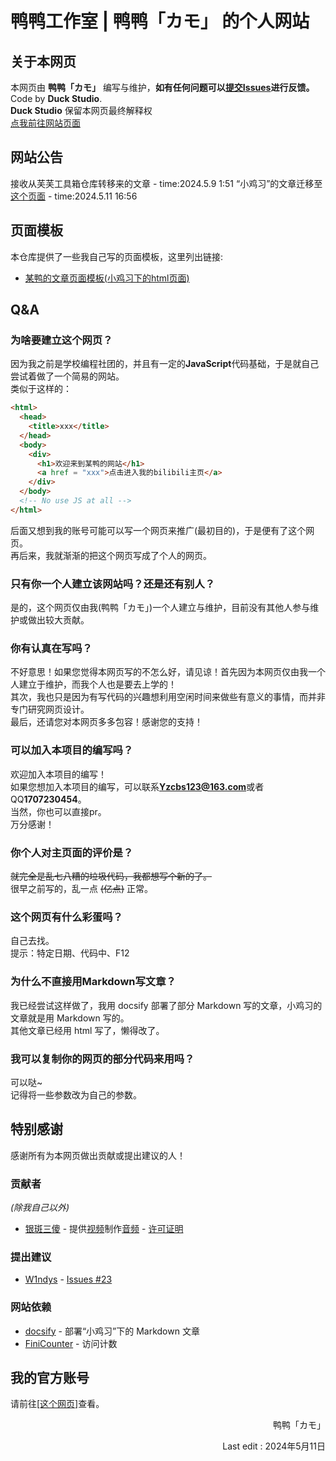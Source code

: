 # 鸭鸭工作室 | 鸭鸭「カモ」 的个人网站

## 关于本网页
本网页由 **鸭鸭「カモ」** 编写与维护，**如有任何问题可以[提交Issues](https://github.com/DuckDuckStudio/yazicbs.github.io/issues)进行反馈。**  
Code by **Duck Studio**.  
**Duck Studio** 保留本网页最终解释权  
[点我前往网站页面](https://duckduckstudio.github.io/yazicbs.github.io/)

## 网站公告
接收从芙芙工具箱仓库转移来的文章 - time:2024.5.9 1:51
“小鸡习”的文章迁移至[这个页面](https://duckduckstudio.github.io/Articles) - time:2024.5.11 16:56    

<div id="模板"></div>

## 页面模板
本仓库提供了一些我自己写的页面模板，这里列出链接:  
* [某鸭的文章页面模板(小鸡习下的html页面)](https://github.com/DuckDuckStudio/yazicbs.github.io/blob/main/Articles/Articles/某鸭的文章页面模板.html)  

## Q&A
### 为啥要建立这个网页？
因为我之前是学校编程社团的，并且有一定的**JavaScript**代码基础，于是就自己尝试着做了一个简易的网站。  
类似于这样的：  
```html
<html>
  <head>
    <title>xxx</title>
  </head>
  <body>
    <div>
      <h1>欢迎来到某鸭的网站</h1>
      <a href = "xxx">点击进入我的bilibili主页</a>
    </div>
  </body>
  <!-- No use JS at all -->
</html>
```
后面又想到我的账号可能可以写一个网页来推广(最初目的)，于是便有了这个网页。  
再后来，我就渐渐的把这个网页写成了个人的网页。  
### 只有你一个人建立该网站吗？还是还有别人？
是的，这个网页仅由我(鸭鸭「カモ」)一个人建立与维护，目前没有其他人参与维护或做出较大贡献。  
### 你有认真在写吗？
不好意思！如果您觉得本网页写的不怎么好，请见谅！首先因为本网页仅由我一个人建立于维护，而我个人也是要去上学的！  
其次，我也只是因为有写代码的兴趣想利用空闲时间来做些有意义的事情，而并非专门研究网页设计。  
最后，还请您对本网页多多包容！感谢您的支持！  
### 可以加入本项目的编写吗？
欢迎加入本项目的编写！  
如果您想加入本项目的编写，可以联系**Yzcbs123@163.com**或者QQ**1707230454**。  
当然，你也可以直接pr。  
万分感谢！  
### 你个人对主页面的评价是？
~~就完全是乱七八糟的垃圾代码，我都想写个新的了。~~  
很早之前写的，乱一点 ~~(亿点)~~ 正常。
### 这个网页有什么彩蛋吗？
自己去找。  
提示：特定日期、代码中、F12   
### 为什么不直接用Markdown写文章？
我已经尝试这样做了，我用 docsify 部署了部分 Markdown 写的文章，小鸡习的文章就是用 Markdown 写的。  
其他文章已经用 html 写了，懒得改了。  
### 我可以复制你的网页的部分代码来用吗？
可以哒~  
记得将一些参数改为自己的参数。  

## 特别感谢
感谢所有为本网页做出贡献或提出建议的人！
### 贡献者
*(除我自己以外)*  
* [银斑三傻](https://space.bilibili.com/27646076) - 提供[视频](https://www.bilibili.com/video/BV1xr4y1H7hx/)制作[音频](https://duckduckstudio.github.io/yazicbs.github.io/Interesting/duck_forever/sounds/quack3.mp3) - [许可证明](https://duckduckstudio.github.io/yazicbs.github.io/project_photos/音频许可-银斑三傻.png)  
### 提出建议
* [W1ndys](https://github.com/W1ndys) - [Issues #23](https://github.com/DuckDuckStudio/yazicbs.github.io/issues/23)
### 网站依赖
* [docsify](https://docsify.js.org/) - 部署“小鸡习”下的 Markdown 文章
* [FiniCounter](https://github.com/finisky/finicounter) - 访问计数

## 我的官方账号
请前往[[这个网页]](https://duckduckstudio.github.io/yazicbs.github.io/zh_cn/index.html#official_account)查看。
<p style="text-align:right">鸭鸭「カモ」</p>
<p style="text-align:right">Last edit : 2024年5月11日</p>
